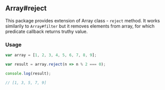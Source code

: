 ## Array#reject
This package provides extension of Array class - `reject` method. It works similarily to `Array#filter` but it removes elements from array, for which predicate callback returns truthy value.

### Usage
```js
var array = [1, 2, 3, 4, 5, 6, 7, 8, 9];

var result = array.reject(n => n % 2 === 0);

console.log(result);

// [1, 3, 5, 7, 9]
```
